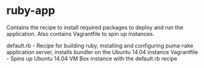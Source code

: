 # ruby-app
Contains the recipe to install required packages to deploy and run the application. Also contains Vagrantfile to spin up instances.

default.rb - Recipe for building ruby, installing and configuring puma-rake application server, installs bundler on the Ubuntu 14.04 instance
Vagrantfile - Spins up Ubuntu 14.04 VM Box instance with the default.rb recipe
